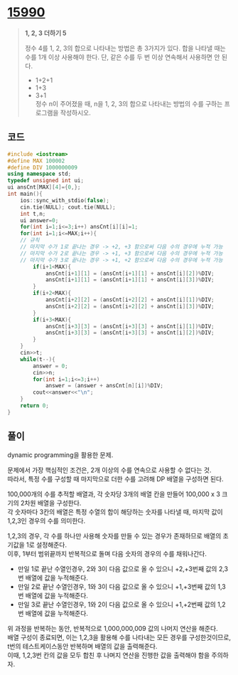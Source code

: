 # [15990](https://www.acmicpc.net/problem/15990)

> __1, 2, 3 더하기 5__
>
> 정수 4를 1, 2, 3의 합으로 나타내는 방법은 총 3가지가 있다. 합을 나타낼 때는 수를 1개 이상 사용해야 한다. 단, 같은 수를 두 번 이상 연속해서 사용하면 안 된다.  
>
> - 1+2+1  
> - 1+3  
> - 3+1  
> 정수 n이 주어졌을 때, n을 1, 2, 3의 합으로 나타내는 방법의 수를 구하는 프로그램을 작성하시오.  

## 코드

```c++
#include <iostream>
#define MAX 100002
#define DIV 1000000009
using namespace std;
typedef unsigned int ui;
ui ansCnt[MAX][4]={0,};
int main(){
    ios::sync_with_stdio(false);
    cin.tie(NULL); cout.tie(NULL);
    int t,n;
    ui answer=0;
    for(int i=1;i<=3;i++) ansCnt[i][i]=1;
    for(int i=1;i<=MAX;i++){
    // 규칙
    // 마지막 수가 1로 끝나는 경우 -> +2, +3 함으로써 다음 수의 경우에 누적 가능
    // 마지막 수가 2로 끝나는 경우 -> +1, +3 함으로써 다음 수의 경우에 누적 가능
    // 마지막 수가 3로 끝나는 경우 -> +1, +2 함으로써 다음 수의 경우에 누적 가능
        if(i+1<MAX){
            ansCnt[i+1][1] = (ansCnt[i+1][1] + ansCnt[i][2])%DIV;
            ansCnt[i+1][1] = (ansCnt[i+1][1] + ansCnt[i][3])%DIV;
        }
        if(i+2<MAX){
            ansCnt[i+2][2] = (ansCnt[i+2][2] + ansCnt[i][1])%DIV;
            ansCnt[i+2][2] = (ansCnt[i+2][2] + ansCnt[i][3])%DIV;
        }
        if(i+3<MAX){
            ansCnt[i+3][3] = (ansCnt[i+3][3] + ansCnt[i][1])%DIV;
            ansCnt[i+3][3] = (ansCnt[i+3][3] + ansCnt[i][2])%DIV;
        }
    }
    cin>>t;
    while(t--){
        answer = 0;
        cin>>n;
        for(int i=1;i<=3;i++)
            answer = (answer + ansCnt[n][i])%DIV;
        cout<<answer<<"\n";
    }
    return 0;
}
```

## 풀이

dynamic programming을 활용한 문제.

문제에서 가장 핵심적인 조건은, 2개 이상의 수를 연속으로 사용할 수 없다는 것.  
따라서, 특정 수를 구성할 때 마지막으로 더한 수를 고려해 DP 배열을 구성하면 된다.  

100,000개의 수를 추적할 배열과, 각 숫자당 3개의 배열 칸을 만들어 100,000 x 3 크기의 2차원 배열을 구성한다.  
각 숫자마다 3칸의 배열은 특정 수열의 합이 해당하는 숫자를 나타낼 때, 마지막 값이 1,2,3인 경우의 수를 의미한다.  

1,2,3의 경우, 각 수를 하나만 사용해 숫자를 만들 수 있는 경우가 존재하므로 배열의 초기값을 1로 설정해준다.  
이후, 1부터 범위끝까지 반복적으로 돌며 다음 숫자의 경우의 수를 채워나간다.  

- 만일 1로 끝난 수열인경우, 2와 3이 다음 값으로 올 수 있으니 +2,+3번째 값의 2,3번 배열에 값을 누적해준다.  
- 만일 2로 끝난 수열인경우, 1와 3이 다음 값으로 올 수 있으니 +1,+3번째 값의 1,3번 배열에 값을 누적해준다.  
- 만일 3로 끝난 수열인경우, 1와 2이 다음 값으로 올 수 있으니 +1,+2번째 값의 1,2번 배열에 값을 누적해준다.  

위 과정을 반복하는 동안, 반복적으로 1,000,000,009 값의 나머지 연산을 해준다.  
배열 구성이 종료되면, 이는 1,2,3을 활용해 수를 나타내는 모든 경우를 구성한것이므로, t번의 테스트케이스동안 반복하며 배열의 값을 출력해준다.  
이때, 1,2,3번 칸의 값을 모두 합친 후 나며지 연산을 진행한 값을 출력해야 함을 주의하자.
